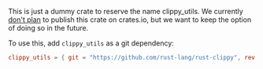 This is just a dummy crate to reserve the name clippy_utils. We currently [don't
plan](https://github.com/rust-lang/rust-clippy/pull/6746#issuecomment-780747522) to publish this crate on crates.io, but
we want to keep the option of doing so in the future.

To use this, add `clippy_utils` as a git dependency:

```toml
clippy_utils = { git = "https://github.com/rust-lang/rust-clippy", rev = "<sha>" }
```

